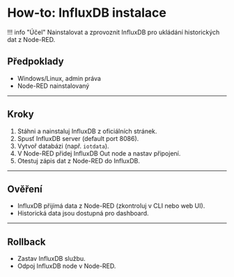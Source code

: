 # How-to: InfluxDB instalace

!!! info "Účel"
    Nainstalovat a zprovoznit InfluxDB pro ukládání historických dat z Node-RED.

## Předpoklady
- Windows/Linux, admin práva
- Node-RED nainstalovaný

---

## Kroky
1. Stáhni a nainstaluj InfluxDB z oficiálních stránek.
2. Spusť InfluxDB server (default port 8086).
3. Vytvoř databázi (např. `iotdata`).
4. V Node-RED přidej InfluxDB Out node a nastav připojení.
5. Otestuj zápis dat z Node-RED do InfluxDB.

---

## Ověření
- InfluxDB přijímá data z Node-RED (zkontroluj v CLI nebo web UI).
- Historická data jsou dostupná pro dashboard.

---

## Rollback
- Zastav InfluxDB službu.
- Odpoj InfluxDB node v Node-RED.
